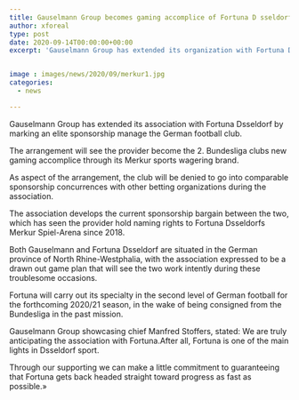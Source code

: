 ```yaml
---
title: Gauselmann Group becomes gaming accomplice of Fortuna D sseldorf
author: xforeal 
type: post
date: 2020-09-14T00:00:00+00:00
excerpt: 'Gauselmann Group has extended its organization with Fortuna Dsseldorf by marking a restrictive sponsorship manage the German football club '


image : images/news/2020/09/merkur1.jpg
categories:
  - news

---
```

Gauselmann Group has extended its association with Fortuna Dsseldorf by marking an elite sponsorship manage the German football club. 

The arrangement will see the provider become the 2. Bundesliga clubs new gaming accomplice through its Merkur sports wagering brand. 

As aspect of the arrangement, the club will be denied to go into comparable sponsorship concurrences with other betting organizations during the association. 

The association develops the current sponsorship bargain between the two, which has seen the provider hold naming rights to Fortuna Dsseldorfs Merkur Spiel-Arena since 2018. 

Both Gauselmann and Fortuna Dsseldorf are situated in the German province of North Rhine-Westphalia, with the association expressed to be a drawn out game plan that will see the two work intently during these troublesome occasions. 

Fortuna will carry out its specialty in the second level of German football for the forthcoming 2020/21 season, in the wake of being consigned from the Bundesliga in the past mission. 

Gauselmann Group showcasing chief Manfred Stoffers, stated: We are truly anticipating the association with Fortuna.After all, Fortuna is one of the main lights in Dsseldorf sport. 

Through our supporting we can make a little commitment to guaranteeing that Fortuna gets back headed straight toward progress as fast as possible.&#187;